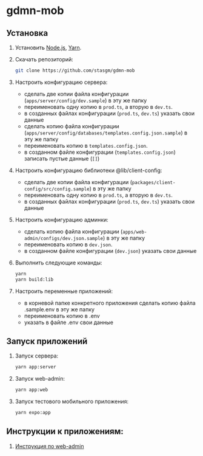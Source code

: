 # gdmn-mob

## Установка

1. Установить [Node.js](https://nodejs.org/en/download/), [Yarn](https://classic.yarnpkg.com/lang/en/).

2. Скачать репозиторий:

   ```bash
   git clone https://github.com/stasgm/gdmn-mob
   ```

3. Настроить конфигурацию сервера:

   - сделать две копии файла конфигурации (`apps/server/config/dev.sample`) в эту же папку
   - переименовать одну копию в `prod.ts`, а вторую в `dev.ts`.
   - в созданных файлах конфигурации (`prod.ts`, `dev.ts`) указать cвои данные
   - сделать копию файла конфигурации (`apps/server/config/databases/templates.config.json.sample`) в эту же папку
   - переименовать копию в `templates.config.json`.
   - в созданном файле конфигурации (`templates.config.json`) записать пустые данные (`[]`)

4. Настроить конфигурацию библиотеки @lib/client-config:

   - сделать две копии файла конфигурации (`packages/client-config/src/config.sample`) в эту же папку
   - переименовать одну копию в `prod.ts`, а вторую в `dev.ts`.
   - в созданных файлах конфигурации (`prod.ts`, `dev.ts`) указать cвои данные

5. Настроить конфигурацию админки:

   - сделать копию файла конфигурации (`apps/web-admin/configs/dev.json.sample`) в эту же папку
   - переименовать копию в `dev.json`.
   - в созданном файле конфигурации (`dev.json`) указать cвои данные

6. Выполнить следующие команды:

   ```bash
   yarn
   yarn build:lib
   ```

7. Настроить переменные приложений:

   - в корневой папке конкретного приложения сделать копию файла .sample.env в эту же папку
   - переименовать копию в .env
   - указать в файле .env свои данные

## Запуск приложений

1. Запуск сервера:

   ```bash
   yarn app:server
   ```

2. Запуск web-admin:

   ```bash
   yarn app:web
   ```

3. Запуск тестового мобильного приложения:

   ```bash
   yarn expo:app
   ```

## Инструкции к приложениям:

1. [Инструкция по web-admin](https://github.com/stasgm/gdmn-mob/blob/dev/apps/web-admin/docs/README.md)
